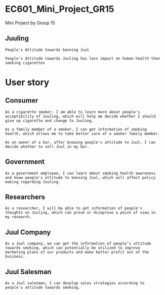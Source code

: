 # EC601_Mini_Project_GR15
 Mini Project by Group 15

## Juuling
    People's Attitude towards banning Juul

    People's Attitude towards Juuling has less impact on human health than smoking cigarettes

# User story
## Consumer
    As a cigarette smoker, I am able to learn more about people's acceptibility of Juuling, which will help me decide whether I should give up cigarette and change to Juuling.

    As a family member of a smoker, I can get information of smoking health, which allows me to take better care of a smoker family member.

    As an owner of a bar, after knowing people's attitude to Juul, I can decide whether to sell Juul in my bar.

## Government
    As a government employee, I can learn about smoking health awareness and know people's attitude to banning Juul, which will affect policy making regarding Juuling.

## Researchers
    As a researcher, I will be able to get information of people's thoughts on Juuling, which can prove or disaprove a point of view in my research. 

## Juul Company
    As a Juul company, we can get the information of people’s attitude towards smoking, which can potentially be utilized to improve marketing plans of our products and make better profit out of the business. 

## Juul Salesman
    As a Juul salesman, I can develop sales strategies according to people's attitude towards smoking.

